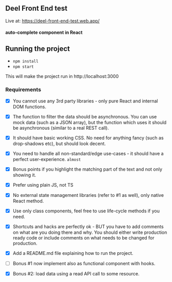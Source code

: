 ## Deel Front End test

Live at: https://deel-front-end-test.web.app/

#### auto-complete component in React

## Running the project

- `npm install`
- `npm start`

This will make the project run in http://localhost:3000

### Requirements

- [x] You cannot use any 3rd party libraries - only pure React and internal DOM
      functions.

- [x] The function to filter the data should be asynchronous. You can use mock data (such as a JSON array), but the function which uses it should be asynchronous (similar to a real REST call).

- [x] It should have basic working CSS. No need for anything fancy (such as drop-shadows etc), but should look decent.

- [x] You need to handle all non-standard/edge use-cases - it should have a perfect user-experience. `almost`

- [x] Bonus points if you highlight the matching part of the text and not only showing it.

- [x] Prefer using plain JS, not TS

- [x] No external state management libraries (refer to #1 as well), only native React method.

- [x] Use only class components, feel free to use life-cycle methods if you need.

- [x] Shortcuts and hacks are perfectly ok - BUT you have to add comments on what are you doing there and why. You should either write production ready code or include comments on what needs to be changed for production.

- [x] Add a README.md file explaining how to run the project.

- [ ] Bonus #1 now implement also as functional component with hooks.

- [x] Bonus #2 load data using a read API call to some resource.
